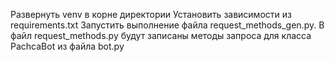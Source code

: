 Развернуть venv в корне директории
Установить зависимости из requirements.txt
Запустить выполнение файла request_methods_gen.py. В файл request_methods.py будут записаны методы запроса для класса PachcaBot из файла bot.py
